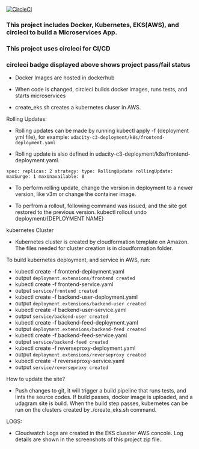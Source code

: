 [![CircleCI](https://circleci.com/gh/sageexplorer/CI-Kubernetes-Microservices.svg?style=svg)](https://circleci.com/gh/sageexplorer/CI-Kubernetes-Microservices)

### This project includes Docker, Kubernetes, EKS(AWS), and circleci to build a Microservices App.
### This project uses circleci for CI/CD 
### circleci badge displayed above shows project pass/fail status

* Docker Images are hosted in dockerhub

* When code is changed, circleci builds docker images, runs tests, and starts microservices

* create_eks.sh creates a kubernetes cluser in AWS. 

Rolling Updates:

* Rolling updates can be made by running kubectl apply -f {deployment yml file}, for example: `udacity-c3-deployment/k8s/frontend-deployment.yaml`

* Rolling update is also defined in udacity-c3-deployment/k8s/frontend-deployment.yaml.

`spec:
  replicas: 2
  strategy:
    type: RollingUpdate
    rollingUpdate:
      maxSurge: 1
      maxUnavailable: 0`

* To perform rolling update, change the version in deployment to a newer version, like v3m or change the container image.

* To perfrom a rollout, following command was issued, and the site got restored to the previous version. kubectl rollout undo deployment/{DEPLOYMENT NAME}

kubernetes Cluster

* Kubernetes cluster is created by cloudformation template on Amazon. The files needed for cluster creation is in cloudformation folder.

To build kubernetes deployment, and service in AWS, run:

* kubectl create -f  frontend-deployment.yaml 
* output `deployment.extensions/frontend created`
* kubectl create -f  frontend-service.yaml 
* output `service/frontend created`
* kubectl create -f backend-user-deployment.yaml 
* output `deployment.extensions/backend-user created`
* kubectl create -f backend-user-service.yaml 
* output `service/backend-user created`
* kubectl create -f backend-feed-deployment.yaml 
* output `deployment.extensions/backend-feed created`
* kubectl create -f backend-feed-service.yaml 
* output `service/backend-feed created`
* kubectl create -f reverseproxy-deployment.yaml 
* output `deployment.extensions/reverseproxy created`
* kubectl create -f reverseproxy-service.yaml 
* output `service/reverseproxy created`

How to update the site?

 * Push changes to git, it will trigger a build pipeline that runs tests, and lints the source codes. If build passes, docker image is uploaded, and a udagram site is build. When the build step passes, kubernetes can be run on the clusters created by ./create_eks.sh command. 

LOGS:

* Cloudwatch Logs are created in the EKS clusster AWS concole. Log details are shown in the screenshots of this project zip file. 
